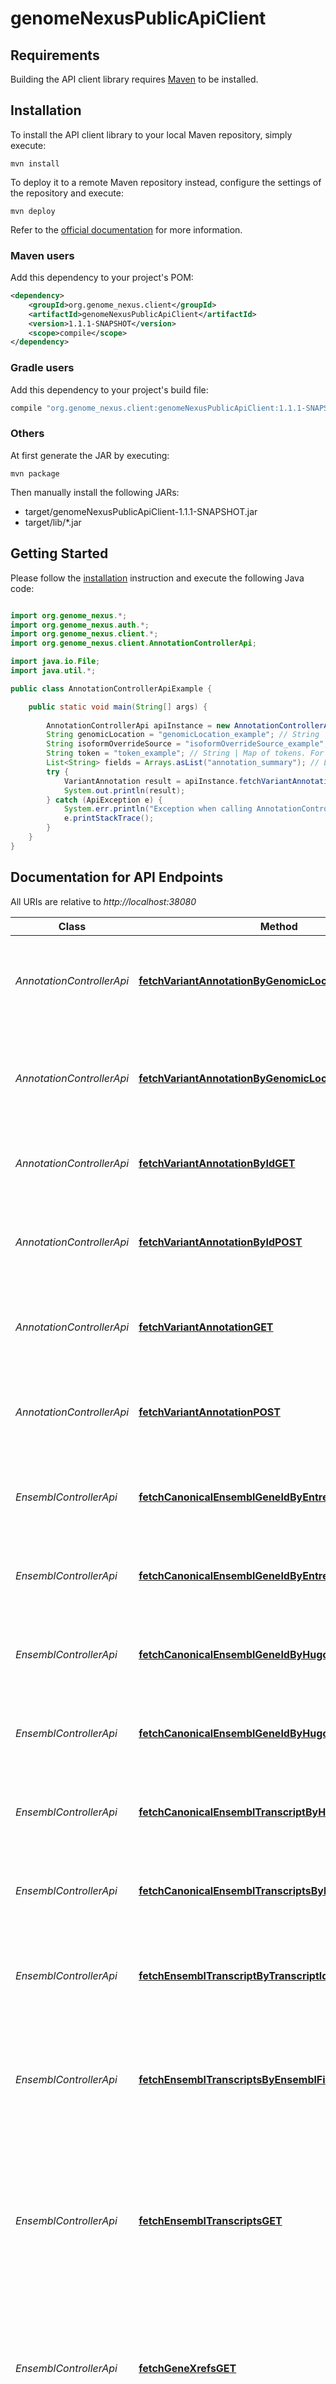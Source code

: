 # genomeNexusPublicApiClient

## Requirements

Building the API client library requires [Maven](https://maven.apache.org/) to be installed.

## Installation

To install the API client library to your local Maven repository, simply execute:

```shell
mvn install
```

To deploy it to a remote Maven repository instead, configure the settings of the repository and execute:

```shell
mvn deploy
```

Refer to the [official documentation](https://maven.apache.org/plugins/maven-deploy-plugin/usage.html) for more information.

### Maven users

Add this dependency to your project's POM:

```xml
<dependency>
    <groupId>org.genome_nexus.client</groupId>
    <artifactId>genomeNexusPublicApiClient</artifactId>
    <version>1.1.1-SNAPSHOT</version>
    <scope>compile</scope>
</dependency>
```

### Gradle users

Add this dependency to your project's build file:

```groovy
compile "org.genome_nexus.client:genomeNexusPublicApiClient:1.1.1-SNAPSHOT"
```

### Others

At first generate the JAR by executing:

    mvn package

Then manually install the following JARs:

* target/genomeNexusPublicApiClient-1.1.1-SNAPSHOT.jar
* target/lib/*.jar

## Getting Started

Please follow the [installation](#installation) instruction and execute the following Java code:

```java

import org.genome_nexus.*;
import org.genome_nexus.auth.*;
import org.genome_nexus.client.*;
import org.genome_nexus.client.AnnotationControllerApi;

import java.io.File;
import java.util.*;

public class AnnotationControllerApiExample {

    public static void main(String[] args) {
        
        AnnotationControllerApi apiInstance = new AnnotationControllerApi();
        String genomicLocation = "genomicLocation_example"; // String | A genomic location. For example 7,140453136,140453136,A,T
        String isoformOverrideSource = "isoformOverrideSource_example"; // String | Isoform override source. For example uniprot
        String token = "token_example"; // String | Map of tokens. For example {\"source1\":\"put-your-token1-here\",\"source2\":\"put-your-token2-here\"}
        List<String> fields = Arrays.asList("annotation_summary"); // List<String> | Comma separated list of fields to include in the annotation (case-sensitive!). Defaults to \"annotation_summary\" if no value passed. Valid values: {annotation_summary, clinvar, hotspots, mutation_assessor, my_variant_info, nucleotide_context, oncokb, ptms, signal}
        try {
            VariantAnnotation result = apiInstance.fetchVariantAnnotationByGenomicLocationGET(genomicLocation, isoformOverrideSource, token, fields);
            System.out.println(result);
        } catch (ApiException e) {
            System.err.println("Exception when calling AnnotationControllerApi#fetchVariantAnnotationByGenomicLocationGET");
            e.printStackTrace();
        }
    }
}

```

## Documentation for API Endpoints

All URIs are relative to *http://localhost:38080*

Class | Method | HTTP request | Description
------------ | ------------- | ------------- | -------------
*AnnotationControllerApi* | [**fetchVariantAnnotationByGenomicLocationGET**](docs/AnnotationControllerApi.md#fetchVariantAnnotationByGenomicLocationGET) | **GET** /annotation/genomic/{genomicLocation} | Retrieves VEP annotation for the provided genomic location
*AnnotationControllerApi* | [**fetchVariantAnnotationByGenomicLocationPOST**](docs/AnnotationControllerApi.md#fetchVariantAnnotationByGenomicLocationPOST) | **POST** /annotation/genomic | Retrieves VEP annotation for the provided list of genomic locations
*AnnotationControllerApi* | [**fetchVariantAnnotationByIdGET**](docs/AnnotationControllerApi.md#fetchVariantAnnotationByIdGET) | **GET** /annotation/dbsnp/{variantId} | Retrieves VEP annotation for the give dbSNP id
*AnnotationControllerApi* | [**fetchVariantAnnotationByIdPOST**](docs/AnnotationControllerApi.md#fetchVariantAnnotationByIdPOST) | **POST** /annotation/dbsnp/ | Retrieves VEP annotation for the provided list of dbSNP ids
*AnnotationControllerApi* | [**fetchVariantAnnotationGET**](docs/AnnotationControllerApi.md#fetchVariantAnnotationGET) | **GET** /annotation/{variant} | Retrieves VEP annotation for the provided variant
*AnnotationControllerApi* | [**fetchVariantAnnotationPOST**](docs/AnnotationControllerApi.md#fetchVariantAnnotationPOST) | **POST** /annotation | Retrieves VEP annotation for the provided list of variants
*EnsemblControllerApi* | [**fetchCanonicalEnsemblGeneIdByEntrezGeneIdGET**](docs/EnsemblControllerApi.md#fetchCanonicalEnsemblGeneIdByEntrezGeneIdGET) | **GET** /ensembl/canonical-gene/entrez/{entrezGeneId} | Retrieves Ensembl canonical gene id by Entrez Gene Id
*EnsemblControllerApi* | [**fetchCanonicalEnsemblGeneIdByEntrezGeneIdsPOST**](docs/EnsemblControllerApi.md#fetchCanonicalEnsemblGeneIdByEntrezGeneIdsPOST) | **POST** /ensembl/canonical-gene/entrez | Retrieves canonical Ensembl Gene ID by Entrez Gene Ids
*EnsemblControllerApi* | [**fetchCanonicalEnsemblGeneIdByHugoSymbolGET**](docs/EnsemblControllerApi.md#fetchCanonicalEnsemblGeneIdByHugoSymbolGET) | **GET** /ensembl/canonical-gene/hgnc/{hugoSymbol} | Retrieves Ensembl canonical gene id by Hugo Symbol
*EnsemblControllerApi* | [**fetchCanonicalEnsemblGeneIdByHugoSymbolsPOST**](docs/EnsemblControllerApi.md#fetchCanonicalEnsemblGeneIdByHugoSymbolsPOST) | **POST** /ensembl/canonical-gene/hgnc | Retrieves canonical Ensembl Gene ID by Hugo Symbols
*EnsemblControllerApi* | [**fetchCanonicalEnsemblTranscriptByHugoSymbolGET**](docs/EnsemblControllerApi.md#fetchCanonicalEnsemblTranscriptByHugoSymbolGET) | **GET** /ensembl/canonical-transcript/hgnc/{hugoSymbol} | Retrieves Ensembl canonical transcript by Hugo Symbol
*EnsemblControllerApi* | [**fetchCanonicalEnsemblTranscriptsByHugoSymbolsPOST**](docs/EnsemblControllerApi.md#fetchCanonicalEnsemblTranscriptsByHugoSymbolsPOST) | **POST** /ensembl/canonical-transcript/hgnc | Retrieves Ensembl canonical transcripts by Hugo Symbols
*EnsemblControllerApi* | [**fetchEnsemblTranscriptByTranscriptIdGET**](docs/EnsemblControllerApi.md#fetchEnsemblTranscriptByTranscriptIdGET) | **GET** /ensembl/transcript/{transcriptId} | Retrieves the transcript by an Ensembl transcript ID
*EnsemblControllerApi* | [**fetchEnsemblTranscriptsByEnsemblFilterPOST**](docs/EnsemblControllerApi.md#fetchEnsemblTranscriptsByEnsemblFilterPOST) | **POST** /ensembl/transcript | Retrieves Ensembl Transcripts by Ensembl transcript IDs, hugo Symbols, protein IDs, or gene IDs
*EnsemblControllerApi* | [**fetchEnsemblTranscriptsGET**](docs/EnsemblControllerApi.md#fetchEnsemblTranscriptsGET) | **GET** /ensembl/transcript | Retrieves Ensembl Transcripts by protein ID, and gene ID. Retrieves all transcripts in case no query parameter provided
*EnsemblControllerApi* | [**fetchGeneXrefsGET**](docs/EnsemblControllerApi.md#fetchGeneXrefsGET) | **GET** /ensembl/xrefs | Perform lookups of Ensembl identifiers and retrieve their external references in other databases
*InfoControllerApi* | [**fetchVersionGET**](docs/InfoControllerApi.md#fetchVersionGET) | **GET** /version | Retrieve Genome Nexus Version
*PdbControllerApi* | [**fetchPdbHeaderGET**](docs/PdbControllerApi.md#fetchPdbHeaderGET) | **GET** /pdb/header/{pdbId} | Retrieves PDB header info by a PDB id
*PdbControllerApi* | [**fetchPdbHeaderPOST**](docs/PdbControllerApi.md#fetchPdbHeaderPOST) | **POST** /pdb/header | Retrieves PDB header info by a PDB id
*PfamControllerApi* | [**fetchPfamDomainsByAccessionGET**](docs/PfamControllerApi.md#fetchPfamDomainsByAccessionGET) | **GET** /pfam/domain/{pfamAccession} | Retrieves a PFAM domain by a PFAM domain ID
*PfamControllerApi* | [**fetchPfamDomainsByPfamAccessionPOST**](docs/PfamControllerApi.md#fetchPfamDomainsByPfamAccessionPOST) | **POST** /pfam/domain | Retrieves PFAM domains by PFAM domain accession IDs
*PtmControllerApi* | [**fetchPostTranslationalModificationsByPtmFilterPOST**](docs/PtmControllerApi.md#fetchPostTranslationalModificationsByPtmFilterPOST) | **POST** /ptm/experimental | Retrieves PTM entries by Ensembl Transcript IDs
*PtmControllerApi* | [**fetchPostTranslationalModificationsGET**](docs/PtmControllerApi.md#fetchPostTranslationalModificationsGET) | **GET** /ptm/experimental | Retrieves PTM entries by Ensembl Transcript ID


## Documentation for Models

 - [AggregateSourceInfo](docs/AggregateSourceInfo.md)
 - [AlleleCount](docs/AlleleCount.md)
 - [AlleleFrequency](docs/AlleleFrequency.md)
 - [AlleleNumber](docs/AlleleNumber.md)
 - [Alleles](docs/Alleles.md)
 - [ArticleAbstract](docs/ArticleAbstract.md)
 - [Citations](docs/Citations.md)
 - [Clinvar](docs/Clinvar.md)
 - [ClinvarAnnotation](docs/ClinvarAnnotation.md)
 - [ColocatedVariant](docs/ColocatedVariant.md)
 - [Cosmic](docs/Cosmic.md)
 - [CountByTumorType](docs/CountByTumorType.md)
 - [Dbsnp](docs/Dbsnp.md)
 - [Drug](docs/Drug.md)
 - [EnsemblFilter](docs/EnsemblFilter.md)
 - [EnsemblGene](docs/EnsemblGene.md)
 - [EnsemblTranscript](docs/EnsemblTranscript.md)
 - [Exon](docs/Exon.md)
 - [Gene](docs/Gene.md)
 - [GeneXref](docs/GeneXref.md)
 - [GeneralPopulationStats](docs/GeneralPopulationStats.md)
 - [GenomeNexusInfo](docs/GenomeNexusInfo.md)
 - [GenomicLocation](docs/GenomicLocation.md)
 - [Gnomad](docs/Gnomad.md)
 - [Hg19](docs/Hg19.md)
 - [Hg38](docs/Hg38.md)
 - [Hgvs](docs/Hgvs.md)
 - [Homozygotes](docs/Homozygotes.md)
 - [Hotspot](docs/Hotspot.md)
 - [HotspotAnnotation](docs/HotspotAnnotation.md)
 - [HrdScore](docs/HrdScore.md)
 - [Implication](docs/Implication.md)
 - [IndicatorQueryResp](docs/IndicatorQueryResp.md)
 - [IndicatorQueryTreatment](docs/IndicatorQueryTreatment.md)
 - [IntegerRange](docs/IntegerRange.md)
 - [IntergenicConsequenceSummary](docs/IntergenicConsequenceSummary.md)
 - [IntergenicConsequences](docs/IntergenicConsequences.md)
 - [MainType](docs/MainType.md)
 - [MutationAssessor](docs/MutationAssessor.md)
 - [MutationAssessorAnnotation](docs/MutationAssessorAnnotation.md)
 - [MutationEffectResp](docs/MutationEffectResp.md)
 - [Mutdb](docs/Mutdb.md)
 - [MyVariantInfo](docs/MyVariantInfo.md)
 - [MyVariantInfoAnnotation](docs/MyVariantInfoAnnotation.md)
 - [MyVariantInfoClinVar](docs/MyVariantInfoClinVar.md)
 - [NucleotideContext](docs/NucleotideContext.md)
 - [NucleotideContextAnnotation](docs/NucleotideContextAnnotation.md)
 - [OncokbAnnotation](docs/OncokbAnnotation.md)
 - [PdbHeader](docs/PdbHeader.md)
 - [PfamDomain](docs/PfamDomain.md)
 - [PfamDomainRange](docs/PfamDomainRange.md)
 - [PostTranslationalModification](docs/PostTranslationalModification.md)
 - [PtmAnnotation](docs/PtmAnnotation.md)
 - [PtmFilter](docs/PtmFilter.md)
 - [Query](docs/Query.md)
 - [Rcv](docs/Rcv.md)
 - [SignalAnnotation](docs/SignalAnnotation.md)
 - [SignalMutation](docs/SignalMutation.md)
 - [SignalPopulationStats](docs/SignalPopulationStats.md)
 - [Snpeff](docs/Snpeff.md)
 - [SourceVersionInfo](docs/SourceVersionInfo.md)
 - [StatsByTumorType](docs/StatsByTumorType.md)
 - [TranscriptConsequence](docs/TranscriptConsequence.md)
 - [TranscriptConsequenceSummary](docs/TranscriptConsequenceSummary.md)
 - [TumorType](docs/TumorType.md)
 - [UntranslatedRegion](docs/UntranslatedRegion.md)
 - [VEPInfo](docs/VEPInfo.md)
 - [VariantAnnotation](docs/VariantAnnotation.md)
 - [VariantAnnotationSummary](docs/VariantAnnotationSummary.md)
 - [Vcf](docs/Vcf.md)
 - [Version](docs/Version.md)
 - [VueReference](docs/VueReference.md)
 - [Vues](docs/Vues.md)


## Documentation for Authorization

All endpoints do not require authorization.
Authentication schemes defined for the API:

## Recommendation

It's recommended to create an instance of `ApiClient` per thread in a multithreaded environment to avoid any potential issues.

## Author



